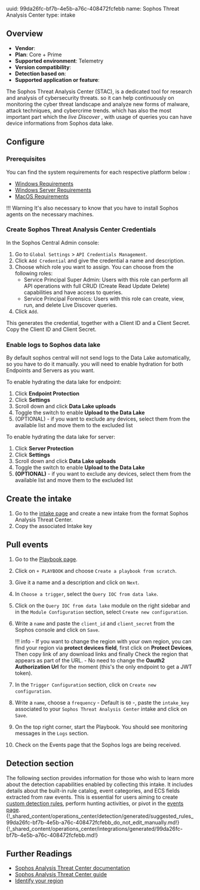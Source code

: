 uuid: 99da26fc-bf7b-4e5b-a76c-408472fcfebb
name: Sophos Threat Analysis Center
type: intake

## Overview
  - **Vendor**:
- **Plan**: Core + Prime
- **Supported environment**: Telemetry
- **Version compatibility**:
- **Detection based on**:
- **Supported application or feature**:

The Sophos Threat Analysis Center (STAC), is a dedicated tool for research and analysis of cybersecurity threats. so it can help continuously on monitoring the cyber threat landscape and analyze new forms of malware, attack techniques, and cybercrime trends. which has also the most important part which the _live Discover_ , with usage of queries you can have device informations from Sophos data lake.



## Configure

### Prerequisites

You can find the system requirements for each respective platform below : <br />

- [Windows Requirements](https://support.sophos.com/support/s/article/KB-000035144?language=en_US)
- [Windows Server Requirements](https://support.sophos.com/support/s/article/KB-000034074?language=en_US)
- [MacOS Requirements](https://support.sophos.com/support/s/article/KB-000034670?language=en_US)

!!! Warning
    It's also necessary to know that you have to install Sophos agents on the necessary machines.

### Create Sophos Threat Analysis Center Credentials

In the Sophos Central Admin console:

1. Go to `Global Settings` > `API Credentials Management`.
2. Click `Add Credential` and give the credential a name and description.
3. Choose which role you want to assign. You can choose from the following roles:
    - Service Principal Super Admin: Users with this role can perform all API operations with full CRUD (Create Read Update Delete) capabilities and have access to queries.
    - Service Principal Forensics: Users with this role can create, view, run, and delete Live Discover queries.
4. Click `Add`.

This generates the credential, together with a Client ID and a Client Secret.
Copy the Client ID and Client Secret.

### Enable logs to Sophos data lake

By default sophos central will not send logs to the Data Lake automatically, so you have to do it manually. you will need to enable hydration for both Endpoints and Servers as you want.

To enable hydrating the data lake for endpoint:

1. Click **Endpoint Protection**
2. Click **Settings**
3. Scroll down and click **Data Lake uploads**
4. Toggle the switch to enable **Upload to the Data Lake**
5. (OPTIONAL) - if you want to exclude any devices, select them from the available list and move them to the excluded list

To enable hydrating the data lake for server:

1. Click **Server Protection**
2. Click **Settings**
3. Scroll down and click **Data Lake uploads**
4. Toggle the switch to enable **Upload to the Data Lake**
5. **(OPTIONAL)** - if you want to exclude any devices, select them from the available list and move them to the excluded list

## Create the intake

1. Go to the [intake page](https://app.sekoia.io/operations/intakes) and create a new intake from the format Sophos Analysis Threat Center.
2. Copy the associated Intake key

## Pull events

1. Go to the [Playbook page](https://app.sekoia.io/operations/playbooks).
2. Click on `+ PLAYBOOK` and choose `Create a playbook from scratch`.
3. Give it a name and a description and click on `Next`.
4. In `Choose a trigger`, select the `Query IOC from data lake`.
5. Click on the `Query IOC from data lake` module on the right sidebar and in the `Module Configuration` section, select `Create new configuration`.
6. Write a `name` and paste the `client_id` and `client_secret` from the Sophos console and click on `Save`.

    !!! info
        - If you want to change the region with your own region, you can find your region via **protect devices field**, first click on **Protect Devices**, Then copy link of any download links and finally Check the region that appears as part of the URL.
        - No need to change the **Oauth2 Authorization Url** for the moment (this's the only endpoint to get a JWT token).

7. In the `Trigger Configuration` section, click on `Create new configuration`.
8. Write a `name`, choose a `frequency` - Default is `60` -, paste the `intake_key` associated to your `Sophos Threat Analysis Center` intake and click on `Save`.
9. On the top right corner, start the Playbook. You should see monitoring messages in the `Logs` section.
10. Check on the Events page that the Sophos logs are being received.


## Detection section

The following section provides information for those who wish to learn more about the detection capabilities enabled by collecting this intake. It includes details about the built-in rule catalog, event categories, and ECS fields extracted from raw events. This is essential for users aiming to create [custom detection rules](/docs/xdr/features/detect/sigma.md), perform hunting activities, or pivot in the [events page](/docs/xdr/features/investigate/events.md).
{!_shared_content/operations_center/detection/generated/suggested_rules_99da26fc-bf7b-4e5b-a76c-408472fcfebb_do_not_edit_manually.md!}
{!_shared_content/operations_center/integrations/generated/99da26fc-bf7b-4e5b-a76c-408472fcfebb.md!}

## Further Readings

- [Sophos Analysis Threat Center documentation](https://doc.sophos.com/central/customer/help/en-us/ManageYourProducts/ThreatAnalysisCenter/index.html)
- [Sophos Analysis Threat Center guide](https://community.sophos.com/intercept-x-endpoint/f/recommended-reads/130364/getting-started-with-sophos-xdr-data-lake-hydration)
- [Identify your region](https://support.sophos.com/support/s/article/KB-000044836?language=en_US)
